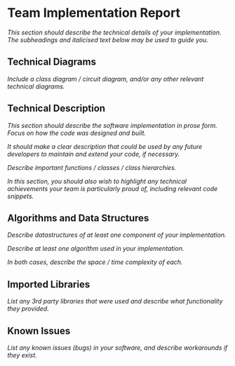 # Team Implementation Report
*This section should describe the technical details of your implementation.  The subheadings and italicised text below may be used to guide you.*

## Technical Diagrams
*Include a class diagram / circuit diagram, and/or any other relevant technical diagrams.*

## Technical Description
*This section should describe the software implementation in prose form.  Focus on how the code was designed and built.* 

*It should make a clear description that could be used by any future developers to maintain and extend your code, if necessary.*

*Describe important functions / classes / class hierarchies.*

*In this section, you should also wish to highlight any technical achievements your team is particularly proud of, including relevant code snippets.*

## Algorithms and Data Structures
*Describe datastructures of at least one component of your implementation.*

*Describe at least one algorithm used in your implementation.*

*In both cases, describe the space / time complexity of each.*

## Imported Libraries 
*List any 3rd party libraries that were used and describe what functionality they provided.*

## Known Issues
*List any known issues (bugs) in your software, and describe workarounds if they exist.*

